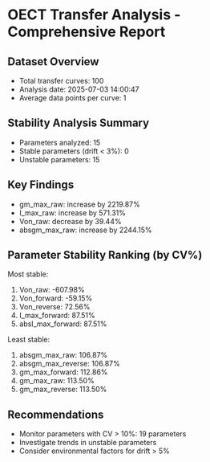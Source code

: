 # OECT Transfer Analysis - Comprehensive Report

## Dataset Overview
- Total transfer curves: 100
- Analysis date: 2025-07-03 14:00:47
- Average data points per curve: 1

## Stability Analysis Summary
- Parameters analyzed: 15
- Stable parameters (drift < 3%): 0
- Unstable parameters: 15

## Key Findings
- gm_max_raw: increase by 2219.87%
- I_max_raw: increase by 571.31%
- Von_raw: decrease by 39.44%
- absgm_max_raw: increase by 2244.15%

## Parameter Stability Ranking (by CV%)
Most stable:
  1. Von_raw: -607.98%
  2. Von_forward: -59.15%
  3. Von_reverse: 72.56%
  4. I_max_forward: 87.51%
  5. absI_max_forward: 87.51%

Least stable:
  1. absgm_max_raw: 106.87%
  2. absgm_max_reverse: 106.87%
  3. gm_max_forward: 112.86%
  4. gm_max_raw: 113.50%
  5. gm_max_reverse: 113.50%

## Recommendations
- Monitor parameters with CV > 10%: 19 parameters
- Investigate trends in unstable parameters
- Consider environmental factors for drift > 5%